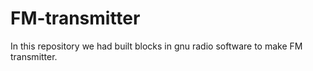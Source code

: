 # FM-transmitter
In this repository we had built blocks in gnu radio software to make FM transmitter.
